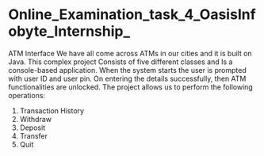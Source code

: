 # Online_Examination_task_4_OasisInfobyte_Internship_
ATM Interface
We have all come across ATMs in our cities and it is built on Java. This complex project Consists of five different classes and Is a console-based application. When the system starts the user is prompted with user ID and user pin. On entering the details successfully, then ATM functionalities are unlocked. The project allows us to perform the following operations:
1. Transaction History 
2. Withdraw
3. Deposit
4. Transfer
5. Quit
 
